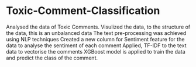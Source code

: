 # Toxic-Comment-Classification
Analysed the data of Toxic Comments.
Visulized the data, to the structure of the data, this is an unbalanced data
The text pre-processing was achieved using NLP techniques
Created a new column for Sentiment feature for the data to analyse the sentiment of each comment
Applied, TF-IDF to the text data to vectorise the comments
XGBoost model is applied to train the data and predict the class of the comment. 
